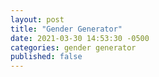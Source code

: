 ```yaml
---
layout: post
title: "Gender Generator"
date: 2021-03-30 14:53:30 -0500
categories: gender generator
published: false
---
```

